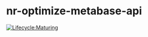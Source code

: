 # nr-optimize-metabase-api
[![Lifecycle:Maturing](https://img.shields.io/badge/Lifecycle-Maturing-007EC6)](<Redirect-URL>)
